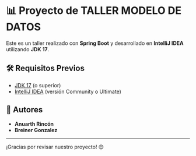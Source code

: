 # 📊 Proyecto de TALLER MODELO DE DATOS

Este es un taller realizado con **Spring Boot** y desarrollado en **IntelliJ IDEA** utilizando **JDK 17**.

## 🛠️ Requisitos Previos

- [JDK 17](https://www.oracle.com/java/technologies/javase-jdk17-downloads.html) (o superior)
- [IntelliJ IDEA](https://www.jetbrains.com/idea/download/) (versión Community o Ultimate)

## 👥 Autores

- **Anuarth Rincón**
- **Breiner Gonzalez**

---

¡Gracias por revisar nuestro proyecto! 😊
